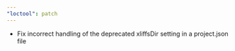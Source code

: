 ```yaml
---
"loctool": patch
---
```


- Fix incorrect handling of the deprecated xliffsDir
  setting in a project.json file
